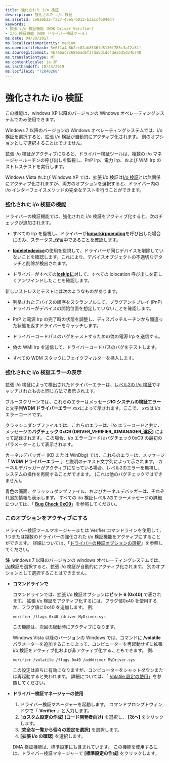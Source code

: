 ```yaml
---
title: 強化された i/o 検証
description: 強化された i/o 検証
ms.assetid: ce8a0b22-fa27-45e5-b013-b3accf604ed4
keywords:
- 拡張 i/o 検証機能 (WDK Driver Verifier)
- I/o 検証機能 (WDK ドライバー検証ツール)
ms.date: 04/20/2017
ms.localizationpriority: medium
ms.openlocfilehash: 5e6f1a4a8b2ec82ab8536fd5130f785c3a12a51f
ms.sourcegitcommit: 4b7a6ac7c68e6ad6f27da5d1dc4deabd5d34b748
ms.translationtype: MT
ms.contentlocale: ja-JP
ms.lasthandoff: 10/24/2019
ms.locfileid: "72840268"
---
```

# <a name="enhanced-io-verification"></a>強化された i/o 検証


この機能は、windows XP 以降のバージョンの Windows オペレーティングシステムでのみ使用できます。

Windows 7 以降のバージョンの Windows オペレーティングシステムでは、i/o 検証を選択すると、拡張 i/o 検証が自動的にアクティブ化されます。 別のオプションとして選択することはできません。

拡張 i/o 検証がアクティブになると、ドライバー検証ツールは、複数の i/o マネージャールーチンの呼び出しを監視し、PnP Irp、電力 Irp、および WMI Irp のストレステストを実行します。

Windows Vista および Windows XP では、拡張 i/o 検証は[I/o 検証](i-o-verification.md)とは無関係にアクティブ化されますが、両方のオプションを選択すると、ドライバー内の i/o インターフェイスメソッドの完全なテストを行うことができます。

### <a name="span-idfeatures_of_enhanced_i_o_verificationspanspan-idfeatures_of_enhanced_i_o_verificationspanfeatures-of-enhanced-io-verification"></a><span id="features_of_enhanced_i_o_verification"></span><span id="FEATURES_OF_ENHANCED_I_O_VERIFICATION"></span>強化された i/o 検証の機能

ドライバーの検証機能では、強化された i/o 検証をアクティブ化すると、次のチェックが追加されます。

-   すべての Irp を監視し、ドライバーが[**Iomarkirppending**](https://docs.microsoft.com/windows-hardware/drivers/ddi/wdm/nf-wdm-iomarkirppending)を呼び出した場合にのみ、ステータス\_保留中であることを確認します。

-   [**Iodeletedevice**](https://docs.microsoft.com/windows-hardware/drivers/ddi/wdm/nf-wdm-iodeletedevice)の使用を監視して、ドライバーが同じデバイスを削除していないことを確認します。これにより、デバイスオブジェクトの不適切なデタッチと削除が検出されます。

-   ドライバーがすべての[**Ioskipに**](https://docs.microsoft.com/windows-hardware/drivers/kernel/mm-bad-pointer)対して、すべての iolocation 呼び出しを正しくアンワインドしたことを確認します。

新しいストレスとテストには次のようなものがあります。

-   列挙されたデバイスの順序をスクランブルして、プラグアンドプレイ (PnP) ドライバーがデバイスの開始位置を想定していないことを確認します。

-   PnP と電源 Irp の完了時の状態を調整し、ディスパッチルーチンから間違った状態を返すドライバーをキャッチします。

-   ドライバーコードパスのバグをテストするための偽の電源 Irp を送信する。

-   偽の WMI Irp を送信して、ドライバーコードパスのバグをテストします。

-   すべての WDM スタックにフェイクフィルターを挿入します。

### <a name="span-iddisplaying_enhanced_i_o_verification_errorsspanspan-iddisplaying_enhanced_i_o_verification_errorsspandisplaying-enhanced-io-verification-errors"></a><span id="displaying_enhanced_i_o_verification_errors"></span><span id="DISPLAYING_ENHANCED_I_O_VERIFICATION_ERRORS"></span>強化された i/o 検証エラーの表示

拡張 i/o 検証によって検出されたドライバーエラーは、[レベル2の I/o 検証](i-o-verification.md)でキャッチされたものと同じ方法で表示されます。

ブルースクリーンでは、これらのエラーはメッセージ**IO システムの検証エラー**と文字列**WDM ドライバーエラー** *xxx*によって示されます。ここで、 *xxx*は i/o エラーコードです。

クラッシュダンプファイルでは、これらのエラーは、i/o エラーコードと共に、メッセージの**バグチェック 0xC9 (DRIVER\_VERIFIER\_IOMANAGER\_違反)** によって記録されます。 この場合、i/o エラーコードはバグチェック0xC9 の最初のパラメーターとして表示されます。

カーネルデバッガー (KD または WinDbg) では、これらのエラーは、メッセージ「 **WDM ドライバーエラー** 」と説明のテキスト文字列によって示されます。 カーネルデバッガーがアクティブになっている場合、レベル2のエラーを無視し、システムの操作を再開することができます。 (これは他のバグチェックではできません)。

青色の画面、クラッシュダンプファイル、およびカーネルデバッガーは、それぞれ追加情報も表示します。 すべての i/o 検証レベル2のエラーメッセージの詳細については、「 [**Bug Check 0xC9**](https://docs.microsoft.com/windows-hardware/drivers/debugger/bug-check-0xc9--driver-verifier-iomanager-violation)」を参照してください。

### <a name="span-idactivating_this_optionspanspan-idactivating_this_optionspanactivating-this-option"></a><span id="activating_this_option"></span><span id="ACTIVATING_THIS_OPTION"></span>このオプションをアクティブにする

ドライバー検証ツールマネージャーまたは Verifier コマンドラインを使用して、1つまたは複数のドライバーの強化された i/o 検証機能をアクティブにすることができます。 詳細については、「[ドライバーの検証オプションの選択](selecting-driver-verifier-options.md)」を参照してください。

**注**  windows 7 以降のバージョンの windows オペレーティングシステムでは、 [i/o](i-o-verification.md)検証を選択すると、拡張 i/o 検証が自動的にアクティブ化されます。 別のオプションとして選択することはできません。

 

-   **コマンドラインで**

    コマンドラインでは、拡張 i/o 検証オプションは**ビット 6 (0x40)** で表されます。 拡張 i/o 検証をアクティブ化するには、フラグ値0x40 を使用するか、フラグ値に0x40 を追加します。 例:

    ```
    verifier /flags 0x40 /driver MyDriver.sys
    ```

    この機能は、次回の起動時にアクティブになります。

    Windows Vista 以降のバージョンの Windows では、コマンドに **/volatile**パラメーターを追加することによって、コンピューターを再起動せずに拡張 i/o 検証をアクティブ化および非アクティブ化することもできます。 例:

    ```
    verifier /volatile /flags 0x40 /adddriver MyDriver.sys
    ```

    この設定は直ちに有効になりますが、コンピューターをシャットダウンまたは再起動すると失われます。 詳細については、「 [Volatile 設定の使用](using-volatile-settings.md)」を参照してください。

-   **ドライバー検証マネージャーの使用**

    1.  ドライバー検証マネージャーを起動します。 コマンドプロンプトウィンドウで「 **Verifier** 」と入力します。
    2.  [**カスタム設定の作成] (コード開発者向け)** を選択し、 **[次へ]** をクリックします。
    3.  [**完全な一覧から個々の設定を選択]** を選択します。
    4.  **[拡張 i/o の確認]** を選択します。

    DMA 検証機能は、標準設定にも含まれています。 この機能を使用するには、ドライバー検証マネージャーで **[標準設定の作成]** をクリックします。

 

 





